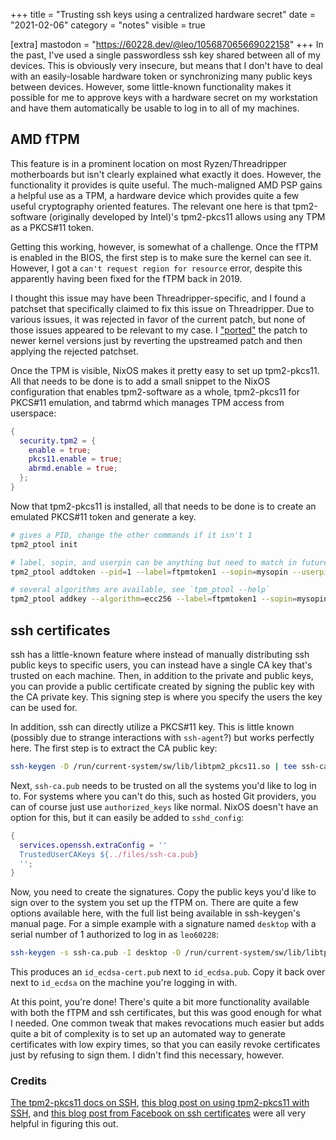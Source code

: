 +++
title = "Trusting ssh keys using a centralized hardware secret"
date = "2021-02-06"
category = "notes"
visible = true

[extra]
mastodon = "https://60228.dev/@leo/105687065669022158"
+++
In the past, I've used a single passwordless ssh key shared between all of my devices. This is obviously very insecure, but means that I don't have to deal with an easily-losable hardware token or synchronizing many public keys between devices. However, some little-known functionality makes it possible for me to approve keys with a hardware secret on my workstation and have them automatically be usable to log in to all of my machines.

## AMD fTPM
This feature is in a prominent location on most Ryzen/Threadripper motherboards but isn't clearly explained what exactly it does. However, the functionality it provides is quite useful. The much-maligned AMD PSP gains a helpful use as a TPM, a hardware device which provides quite a few useful cryptography oriented features. The relevant one here is that tpm2-software (originally developed by Intel)'s tpm2-pkcs11 allows using any TPM as a PKCS#11 token.

Getting this working, however, is somewhat of a challenge. Once the fTPM is enabled in the BIOS, the first step is to make sure the kernel can see it. However, I got a `can't request region for resource` error, despite this apparently having been fixed for the fTPM back in 2019.

I thought this issue may have been Threadripper-specific, and I found a patchset that specifically claimed to fix this issue on Threadripper. Due to various issues, it was rejected in favor of the current patch, but none of those issues appeared to be relevant to my case. I ["ported"](https://raw.githubusercontent.com/leo60228/dotfiles/7ca19c07bbed61fc458b04602f476b4c5345470c/files/tpm-threadripper.patch) the patch to newer kernel versions just by reverting the upstreamed patch and then applying the rejected patchset.

Once the TPM is visible, NixOS makes it pretty easy to set up tpm2-pkcs11. All that needs to be done is to add a small snippet to the NixOS configuration that enables tpm2-software as a whole, tpm2-pkcs11 for PKCS#11 emulation, and tabrmd which manages TPM access from userspace:

```nix
{
  security.tpm2 = {
    enable = true;
    pkcs11.enable = true;
    abrmd.enable = true;
  };
}
```

Now that tpm2-pkcs11 is installed, all that needs to be done is to create an emulated PKCS#11 token and generate a key.

```bash
# gives a PID, change the other commands if it isn't 1
tpm2_ptool init

# label, sopin, and userpin can be anything but need to match in future commands
tpm2_ptool addtoken --pid=1 --label=ftpmtoken1 --sopin=mysopin --userpin=myuserpin

# several algorithms are available, see `tpm_ptool --help`
tpm2_ptool addkey --algorithm=ecc256 --label=ftpmtoken1 --sopin=mysopin --userpin=myuserpin
```

## ssh certificates
ssh has a little-known feature where instead of manually distributing ssh public keys to specific users, you can instead have a single CA key that's trusted on each machine. Then, in addition to the private and public keys, you can provide a public certificate created by signing the public key with the CA private key. This signing step is where you specify the users the key can be used for.

In addition, ssh can directly utilize a PKCS#11 key. This is little known (possibly due to strange interactions with `ssh-agent`?) but works perfectly here. The first step is to extract the CA public key:

```bash
ssh-keygen -D /run/current-system/sw/lib/libtpm2_pkcs11.so | tee ssh-ca.pub
```

Next, `ssh-ca.pub` needs to be trusted on all the systems you'd like to log in to. For systems where you can't do this, such as hosted Git providers, you can of course just use `authorized_keys` like normal. NixOS doesn't have an option for this, but it can easily be added to `sshd_config`:

```nix
{
  services.openssh.extraConfig = ''
  TrustedUserCAKeys ${../files/ssh-ca.pub}
  ''; 
}
```

Now, you need to create the signatures. Copy the public keys you'd like to sign over to the system you set up the fTPM on. There are quite a few options available here, with the full list being available in ssh-keygen's manual page. For a simple example with a signature named `desktop` with a serial number of 1 authorized to log in as `leo60228`:

```bash
ssh-keygen -s ssh-ca.pub -I desktop -D /run/current-system/sw/lib/libtpm2_pkcs11.so -n leo60228 -z 1 id_ecdsa.pub
```

This produces an `id_ecdsa-cert.pub` next to `id_ecdsa.pub`. Copy it back over next to `id_ecdsa` on the machine you're logging in with.

At this point, you're done! There's quite a bit more functionality available with both the fTPM and ssh certificates, but this was good enough for what I needed. One common tweak that makes revocations much easier but adds quite a bit of complexity is to set up an automated way to generate certificates with low expiry times, so that you can easily revoke certificates just by refusing to sign them. I didn't find this necessary, however.

### Credits
[The tpm2-pkcs11 docs on SSH](https://github.com/tpm2-software/tpm2-pkcs11/blob/master/docs/SSH.md), [this blog post on using tpm2-pkcs11 with SSH](https://incenp.org/notes/2020/tpm-based-ssh-key.html), and [this blog post from Facebook on ssh certificates](https://engineering.fb.com/2016/09/12/security/scalable-and-secure-access-with-ssh/) were all very helpful in figuring this out.

<a href="https://brid.gy/publish/mastodon"></a>